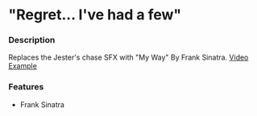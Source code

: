# "Regret... I've had a few"

### Description

Replaces the Jester's chase SFX with "My Way" By Frank Sinatra. [Video Example](https://drive.google.com/file/d/1gbjLtmdIoNNKrjxXdMwJ25MNT4YNS7wM/view?usp=sharing)

### Features

- Frank Sinatra

